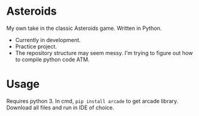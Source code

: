 # Asteroids
My own take in the classic Asteroids game. Written in Python.
- Currently in development.
- Practice project.
- The repository structure may seem messy. I'm trying to figure out how to compile python code ATM.
# Usage
Requires python 3.
In cmd, ```pip install arcade``` to get arcade library. Download all files and run in IDE of choice.
